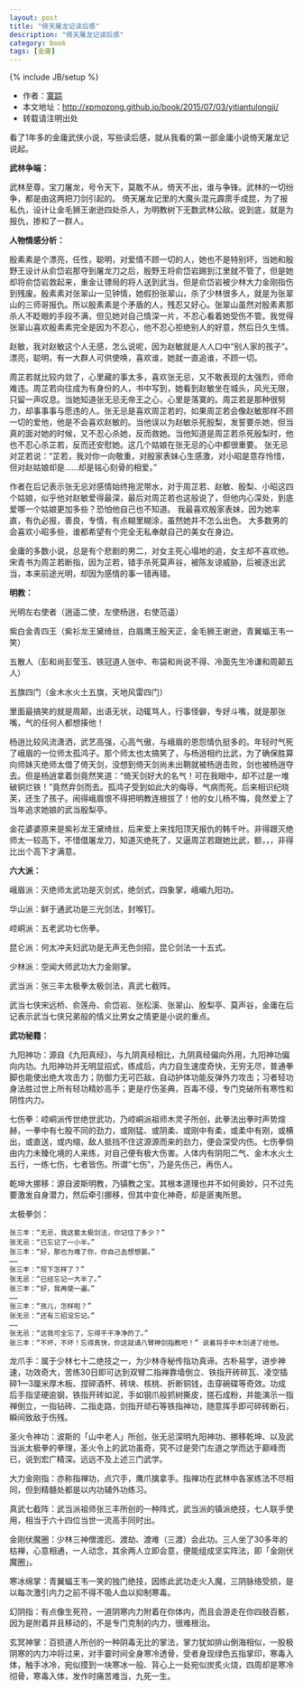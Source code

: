 ```yaml
---
layout: post
title: "倚天屠龙记读后感"
description: "倚天屠龙记读后感"
category: book
tags: [金庸]
---
```

{% include JB/setup %}

*	作者：<a href="http://weibo.com/xpmozong" target="blank">寞踪</a>
*	本文地址：http://xpmozong.github.io/book/2015/07/03/yitiantulongji/
*	转载请注明出处

看了1年多的金庸武侠小说，写些读后感，就从我看的第一部金庸小说倚天屠龙记说起。

**武林争端：**

武林至尊，宝刀屠龙，号令天下，莫敢不从，倚天不出，谁与争锋。武林的一切纷争，都是由这两把刀剑引起的。
倚天屠龙记里的大魔头混元霹雳手成昆，为了报私仇，设计让金毛狮王谢逊四处杀人，为明教树下无数武林公敌。说到底，就是为报仇，掺和了一群人。

**人物情感分析：**

殷素素是个漂亮，任性，聪明，对爱情不顾一切的人，她也不是特别坏，当她和殷野王设计从俞岱岩那夺到屠龙刀之后，殷野王将俞岱岩踢到江里就不管了，但是她却将俞岱岩救起来，重金让镖局的将人送到武当，但是俞岱岩被少林大力金刚指伤到残废。殷素素对张翠山一见钟情，她假扮张翠山，杀了少林很多人，就是为张翠山的三师哥报仇。所以殷素素是个矛盾的人，残忍又好心。张翠山虽然对殷素素那杀人不眨眼的手段不满，但见她对自己情深一片，不忍心看着她受伤不管。我觉得张翠山喜欢殷素素完全是因为不忍心，他不忍心拒绝别人的好意，然后日久生情。

赵敏，我对赵敏这个人无感，怎么说呢，因为赵敏就是人人口中“别人家的孩子”。漂亮，聪明，有一大群人可供使唤，喜欢谁，她就一直追谁，不顾一切。

周芷若就比较内敛了，心里藏的事太多，喜欢张无忌，又不敢表现的太强烈，师命难违。周芷若向往成为有身份的人，书中写到，她看到赵敏坐在城头，风光无限，只留一声叹息。当她知道张无忌无帝王之心，心里是落寞的。周芷若是那种很努力，却事事事与愿违的人。张无忌是喜欢周芷若的，如果周芷若会像赵敏那样不顾一切的爱他，他是不会喜欢赵敏的。当他误以为赵敏杀死殷梨，发誓要杀她，但当真的面对她的时候，又不忍心杀她，反而救她。当他知道是周芷若杀死殷梨时，他也不忍心杀芷若，反而还安慰她。这几个姑娘在张无忌的心中都很重要。
张无忌对芷若说：“芷若，我对你一向敬重，对殷家表妹心生感激，对小昭是意存怜惜，但对赵姑娘却是......却是铭心刻骨的相爱。”

作者在后记表示张无忌对感情始终拖泥带水，对于周芷若、赵敏、殷梨、小昭这四个姑娘，似乎他对赵敏爱得最深，最后对周芷若也这般说了，但他内心深处，到底爱哪一个姑娘更加多些？恐怕他自己也不知道。
我最喜欢殷家表妹，因为她率直，有仇必报，善良，专情，有点糊里糊涂，虽然她并不怎么出色。
大多数男的会喜欢小昭多些，谁都希望有个完全无私奉献自己的美女在身边。

金庸的多数小说，总是有个悲剧的男二，对女主死心塌地的追，女主却不喜欢他。宋青书为周芷若断指，因为芷若，错手杀死莫声谷，被陈友谅威胁，后被逐出武当，本来前途光明，却因为感情的事一错再错。

**明教：**

光明左右使者（逍遥二使，左使杨逍，右使范遥）

紫白金青四王（紫衫龙王黛绮丝，白眉鹰王殷天正，金毛狮王谢逊，青翼蝠王韦一笑）

五散人（彭和尚彭莹玉、铁冠道人张中、布袋和尚说不得、冷面先生冷谦和周颠五人）

五旗四门（金木水火土五旗，天地风雷四门）

里面最搞笑的就是周颠，出语无状，动辄骂人，行事怪僻，专好斗嘴，就是那张嘴，气的任何人都想揍他！

杨逍比较风流潇洒，武艺高强，心高气傲，与峨眉的恩怨情仇挺多的。年轻时气死了峨眉的一位师太孤鸿子。那个师太也太搞笑了，与杨逍相约比武，为了确保胜算向师妹灭绝师太借了倚天剑，没想到倚天剑尚未出鞘就被杨逍击败，剑也被杨逍夺去。但是杨逍拿着剑竟然笑道：“倚天剑好大的名气！可在我眼中，却不过是一堆破铜烂铁！”竟然弃剑而去。孤鸿子受到如此大的侮辱，气病而死。后来相识纪晓芙，还生了孩子。闹得峨眉恨不得把明教连根拔了！他的女儿杨不悔，竟然爱上了当年追求她娘的武当殷梨亭。

金花婆婆原来是紫衫龙王黛绮丝，后来爱上来找阳顶天报仇的韩千叶。非得跟灭绝师太一较高下，不惜借屠龙刀，知道灭绝死了，又逼周芷若跟她比武，额，，，非得比出个高下才满意。

**六大派：**

峨眉派：灭绝师太武功是灭剑式，绝剑式，四象掌，峨嵋九阳功。

华山派：鲜于通武功是三光剑法，封喉钉。

崆峒派：五老武功七伤拳。

昆仑派：何太冲夫妇武功是无声无色剑招，昆仑剑法一十五式。

少林派：空闻大师武功大力金刚掌。

武当派：张三丰太极拳太极剑法，真武七截阵。

武当七侠宋远桥、俞莲舟、俞岱岩、张松溪、张翠山、殷梨亭、莫声谷，金庸在后记表示武当七侠兄弟般的情义比男女之情更是小说的重点。

**武功秘籍：**

九阳神功：源自《九阳真经》，与九阴真经相比，九阴真经偏向外用，九阳神功偏向内功。九阳神功并无明显招式，练成后，内力自生速度奇快，无穷无尽，普通拳脚也能使出绝大攻击力；防御力无可匹敌，自动护体功能反弹外力攻击；习者轻功身法胜过世上所有轻功精妙高手；更是疗伤圣典，百毒不侵，专门克破所有寒性和阴性内力。

七伤拳：崆峒派传世绝世武功，乃崆峒派祖师木灵子所创，此拳法出拳时声势煊赫，一拳中有七股不同的劲力，或刚猛、或阴柔、或刚中有柔，或柔中有刚，或横出，或直送，或内缩，敌人抵挡不住这源源而来的劲力，便会深受内伤。七伤拳倘由内力未臻化境的人来练，对自己便有极大伤害。人体内有阴阳二气、金木水火土五行，一练七伤，七者皆伤。所谓“七伤”，乃是先伤己，再伤人。

乾坤大挪移：源自波斯明教，乃镇教之宝。其根本道理也并不如何奥妙，只不过先要激发自身潜力，然后牵引挪移，但其中变化神奇，却是匪夷所思。

太极拳剑：

    张三丰：“无忌，我这套太极剑法，你记住了多少？”
    张无忌：“已忘记了一小半。”
    张三丰：“好，那也为难了你，你自己去想想罢。”
    ……
    张三丰：“现下怎样了？”
    张无忌：“已经忘记一大半了。”
    张三丰：“好，我再使一遍。”
    ……
    张三丰：“孩儿，怎样啦？”
    张无忌：“还有三招没忘记。”
    ……
    张无忌：“这我可全忘了，忘得干干净净的了。”
    张三丰：“不坏，不坏！忘得真快，你这就请八臂神剑指教吧！” 说着将手中木剑递了给他。

龙爪手：属于少林七十二绝技之一，为少林寺秘传指功真谛。古朴易学，进步神速，功效奇大，苦练30日即可达到双臂二指禅靠墙倒立、铁指开砖碎瓦、凌空插碎1—3厘米厚木板、捏碎酒杯、砖块、核桃、折断铜钱，击穿碗碟等奇效。功成后手指坚硬逾钢，铁指开砖如泥，手如钢爪般抓树撕皮，搓石成粉，并能演示一指禅倒立，一指钻砖、二指走路，剑指开顽石等铁指神功，随意挥手即可碎砖断石，瞬间致敌于伤残。

圣火令神功：波斯的「山中老人」所创，张无忌深明九阳神功、挪移乾坤、以及武当派太极拳的拳理，圣火令上的武功虽奇，究不过是旁门左道之学而达于巅峰而已，说到宏广精深。远远不及上述三门武学。

大力金刚指：亦称指禅功，点穴手，鹰爪擒拿手。指禅功在武林中各家练法不尽相同，但到精髓处都是以内功辅外功练习。

真武七截阵：武当派祖师张三丰所创的一种阵式，武当派的镇派绝技，七人联手使用，相当于六十四位当世一流高手同时出。

金刚伏魔圈：少林三神僧渡厄、渡劫、渡难（三渡）会此功。三人坐了30多年的枯禅，心意相通，一人动念，其余两人立即会意，便能组成坚实阵法，即「金刚伏魔圈」。

寒冰绵掌：青翼蝠王韦一笑的独门绝技，因练此武功走火入魔，三阴脉络受损，是以每次激引内力之前不得不吸人血以抑制寒毒。

幻阴指：有点像生死符，一道阴寒内力附着在你体内，而且会游走在你四肢百骸，因为是附着并且移动的，不是专门克制的内力，很难根治。

玄冥神掌：百损道人所创的一种阴毒无比的掌法，掌力犹如排山倒海相似，一股极阴寒的内力冲将过来，对手霎时间全身寒冷透骨，受者身现绿色五指掌印，寒毒入体，触手冰冷，宛似摸到一块寒冰一般、背心上一处宛似炭炙火烧，四周却是寒冷彻骨，寒毒入体，发作时痛苦难当，九死一生。